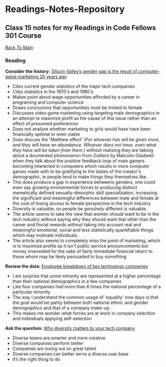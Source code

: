 # Readings-Notes-Repository

## Class 15 notes for my Readings in Code Fellows 301 Course

[Back To Main](https://matthewadamstewart.github.io/readings-notes-repository/)


### Reading
**Consider the history:** [Silicon Valley’s gender gap is the result of computer-game marketing 20 years ago](https://qz.com/911737/silicon-valleys-gender-gap-is-the-result-of-computer-game-marketing-20-years-ago/)

* Cites current gender statistics of the major tech companies
* Cites statistics in the 1970's and 1980's
* Makes point about wage opportunities afforded by a career in programing and computer science
* Draws conclusions that opportunities must be limited to female
* Discusses video game marketing using targeting male demographics in an attempt to maximize profit as the cause of this issue rather than an effect of presumed preferences
* Does not analyse whether marketing to girls would have have been financially optimal or even viable
* Does discuss the 'Matthew effect' (_For whoever has will be given more, and they will have an abundance. Whoever does not have, even what they have will be taken from them._) without realizing they are talking about a doumented phenomenon from _Outliers_ by Malcolm-Gladwell when they talk about the positive feedback loop of male gamers becoming interected in computers which results in more computer games made with to be gratifying to the tastes of the creator's demographic, ie people tend to make things they themselves like
* This does produce a gap in experience betweens genders, one could even say growing environmental forces to producing distinct memetically defined sexually-dimorphic skill specialization, increasing the significant and meaningful differences between male and female at the cost of losing access to female perspective in the tech industry
* Diversity is valuable, so people be _genuinely_ different is valuable.
* The article seems to take the view that women _should_ want to be in the tech industry without saying why they should want that other than the career and fincial rewards without taking into account real and meaningful emotional, social and less statistically quantifiable things which may motivate individuals.
* The article also seems to completely miss the point of marketing, which is to maximize profits as it isn't public service announcements but money invevested for the sake of fairly immediate financial return to those whom may be likely persuaded to buy something


**Review the data:** [Employee breakdown of key technology companies](https://informationisbeautiful.net/visualizations/diversity-in-tech/)

* I am surprise that some minority are represented at a higher percentage than their national demographics in a few companies
* Like four companies had more than 6 times the national percentage of a particular minority
* The way I understand the common usage of 'equality' now days is that the goal would be parity between both national ethnic and gender demographics and that of a company make-up.
* This makes me wonder what forces are at work in company selection and individuals applying self-selection
 

**Ask the question:** [Why diversity matters to your tech company](https://www.usatoday.com/story/tech/columnist/2015/07/21/why-diversity-matters-your-tech-company/30419871/)

* Diverse teams are smarter and more creative
* Diverse companies perform better
* Companies are losing out on great talent 
* Diverse companies can better serve a diverse user base
* It’s the right thing to do 

